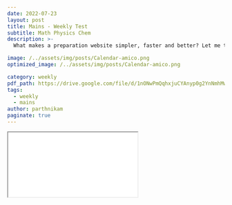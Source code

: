 ```yaml
---
date: 2022-07-23
layout: post
title: Mains - Weekly Test
subtitle: Math Physics Chem
description: >-
  What makes a preparation website simpler, faster and better? Let me tell you ... 

image: /../assets/img/posts/Calendar-amico.png
optimized_image: /../assets/img/posts/Calendar-amico.png

category: weekly 
pdf_path: https://drive.google.com/file/d/1nONwPmQqhxjuCYAnyp0g2YnNmhMwW272/preview?usp=drive_link
tags:
  - weekly
  - mains
author: parthnikam
paginate: true
---
```


<iframe class="embed-pdf" src="{{ page.pdf_path }}#toolbar=0" seamless="seamless" scrolling="no" style="overflow:hidden"></iframe>




